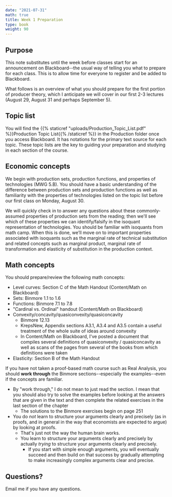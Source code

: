 ```yaml
---
date: "2021-07-31"
math: true
title: Week 1 Preparation
type: book
weight: 90
---
```


## Purpose

This note substitutes until the week before classes start for an announcement on Blackboard--the usual way of telling you what to prepare for each class. This is to allow time for everyone to register and be added to Blackboard.

What follows is an overview of what you should prepare for the first portion of producer theory, which I anticipate we will cover in our first 2-3 lectures (August 29, August 31 and perhaps September 5).

## Topic list

You will find the {{% staticref "uploads/Production_Topic_List.pdf" %}}Production Topic List{{% /staticref %}} in the Production folder once you access Blackboard. It has notations for the primary text source for each topic. These topic lists are the key to guiding your preparation and studying in each section of the course.

## Economic concepts

We begin with production sets, production functions, and properties of technologies (MWG 5.B). You should have a basic understanding of the difference between production sets and production functions as well as familiarity with the properties of technologies listed on the topic list before our first class on Monday, August 30.

We will quickly check in to answer any questions about these commonly-assumed properties of production sets from the reading; then we'll see which of these properties we can identify/falsify in the isoquant representation of technologies. You should be familiar with isoquants from math camp. When this is done, we’ll move on to important properties associated with isoquants such as the marginal rate of technical substitution and related concepts such as marginal product, marginal rate of transformation and elasticity of substitution in the production context.

## Math concepts
You should prepare/review the following math concepts:

- Level curves: Section C of the Math Handout (Content/Math on Blackboard)
- Sets: Binmore 1.1 to 1.6
- Functions: Binmore 7.1 to 7.8
- "Cardinal vs. Ordinal" handout (Content/Math on Blackboard)
- Convexity/concavity/quasiconvexity/quasiconcavity
  - Binmore 12.13
  - KrepsNew, Appendix sections A3.1, A3.4 and A3.5 contain a useful treatment of the whole suite of ideas around convexity
  - In Content/Math on Blackboard, I've posted a document that compiles several definitions of quasiconvexity / quasiconcavity as well as scans of the pages from several of the books from which definitions were taken
- Elasticity: Section B of the Math Handout

If you have not taken a proof-based math course such as Real Analysis, you should **work through** the Binmore sections--especially the examples--even if the concepts are familiar.
- By "work through," I do not mean to just read the section. I mean that you should also try to solve the examples before looking at the answers that are given in the text and then complete the related exercises in the last section of the chapter
  - The solutions to the Binmore exercises begin on page 251
- You do *not* learn to structure your arguments clearly and precisely (as in proofs, and in general in the way that economists are expected to argue) by looking at proofs.
  - That's just not the way the human brain works.
  - You learn to structure your arguments clearly and precisely by actually *trying* to structure your arguments clearly and precisely.
    - If you start with simple enough arguments, you will eventually succeed and then build on that success by gradually attempting to make increasingly complex arguments clear and precise.

## Questions?

Email me if you have any questions.